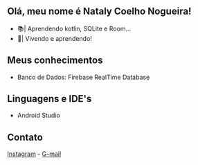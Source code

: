 ## Olá, meu nome é Nataly Coelho Nogueira!

- 📚| Aprendendo kotlin, SQLite e Room...
- 🌱| Vivendo e aprendendo!

## Meus conhecimentos

- Banco de Dados: Firebase RealTime Database

## Linguagens e IDE's
          
- Android Studio
    
## Contato

[Instagram](https://www.instagram.com/natalycoelhonogueira/) - 
[G-mail](mailto:coelho.nogueira10@gmail.com)
